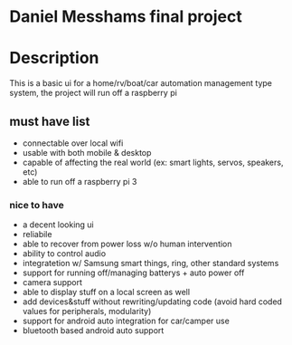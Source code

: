 # Daniel Messhams final project

# Description

This is a basic ui for a home/rv/boat/car automation management type system, the project will run off a raspberry pi


## must have list

 - connectable over local wifi
 - usable with both mobile & desktop
 - capable of affecting the real world (ex: smart lights, servos, speakers, etc)
 - able to run off a raspberry pi 3

### nice to have 

 - a decent looking ui
 - reliabile
 - able to recover from power loss w/o human intervention
 - ability to control audio
 - integratetion w/ Samsung smart things, ring, other standard systems
 - support for running off/managing batterys + auto power off
 - camera support
 - able to display stuff on a local screen as well
 - add devices&stuff without rewriting/updating code (avoid hard coded values for peripherals, modularity)
 - support for android auto integration for car/camper use
 - bluetooth based android auto support